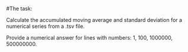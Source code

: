 #The task:

Calculate the accumulated moving average and standard deviation for a numerical series from a .tsv file.

Provide a numerical answer for lines with numbers: 1, 100, 1000000, 500000000.